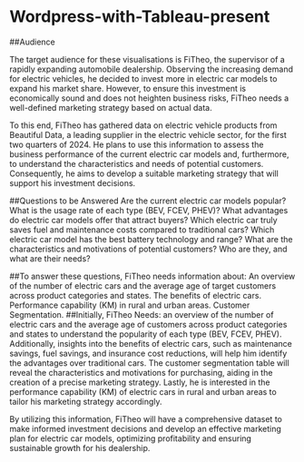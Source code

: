 # Wordpress-with-Tableau-present

##Audience

The target audience for these visualisations is FiTheo, the supervisor of a rapidly expanding automobile dealership. Observing the increasing demand for electric vehicles, he decided to invest more in electric car models to expand his market share. However, to ensure this investment is economically sound and does not heighten business risks, FiTheo needs a well-defined marketing strategy based on actual data.

To this end, FiTheo has gathered data on electric vehicle products from Beautiful Data, a leading supplier in the electric vehicle sector, for the first two quarters of 2024. He plans to use this information to assess the business performance of the current electric car models and, furthermore, to understand the characteristics and needs of potential customers. Consequently, he aims to develop a suitable marketing strategy that will support his investment decisions.

##Questions to be Answered
Are the current electric car models popular? What is the usage rate of each type (BEV, FCEV, PHEV)?
What advantages do electric car models offer that attract buyers? Which electric car truly saves fuel and maintenance costs compared to traditional cars?
Which electric car model has the best battery technology and range?
What are the characteristics and motivations of potential customers? Who are they, and what are their needs?

##To answer these questions, FiTheo needs information about:
An overview of the number of electric cars and the average age of target customers across product categories and states.
The benefits of electric cars.
Performance capability (KM) in rural and urban areas.
Customer Segmentation.
##Initially, FiTheo Needs:
an overview of the number of electric cars and the average age of customers across product categories and states to understand the popularity of each type (BEV, FCEV, PHEV). Additionally, insights into the benefits of electric cars, such as maintenance savings, fuel savings, and insurance cost reductions, will help him identify the advantages over traditional cars. The customer segmentation table will reveal the characteristics and motivations for purchasing, aiding in the creation of a precise marketing strategy. Lastly, he is interested in the performance capability (KM) of electric cars in rural and urban areas to tailor his marketing strategy accordingly.

By utilizing this information, FiTheo will have a comprehensive dataset to make informed investment decisions and develop an effective marketing plan for electric car models, optimizing profitability and ensuring sustainable growth for his dealership.

